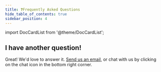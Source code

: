 ```yaml
---
title: ❓Frequently Asked Questions
hide_table_of_contents: true
sidebar_position: 4
---
```

import DocCardList from '@theme/DocCardList';

<DocCardList />

## I have another question!

Great! We'd love to answer it. [Send us an email](mailto:support@shipyardapp.com), or chat with us by clicking on the chat icon in the bottom right corner.